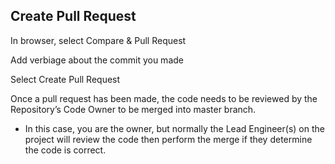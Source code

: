 ## Create Pull Request
In browser, select Compare & Pull Request

Add verbiage about the commit you made

Select Create Pull Request

Once a pull request has been made, the code needs to be reviewed by the Repository’s Code Owner to be merged into master branch. 
  - In this case, you are the owner, but normally the Lead Engineer(s) on the project will review the code then perform the merge if they determine the code is correct. 
